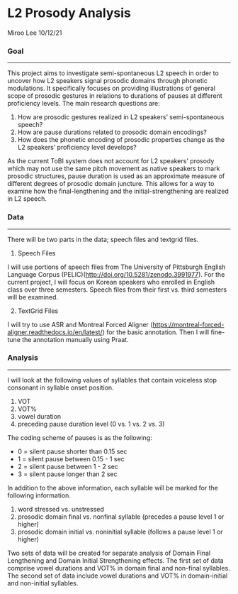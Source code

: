 L2 Prosody Analysis
================
Miroo Lee
10/12/21

### Goal
***
This project aims to investigate semi-spontaneous L2 speech in order to uncover how L2 speakers signal prosodic domains through phonetic modulations. It specifically focuses on providing illustrations of general scope of prosodic gestures in relations to durations of pauses at different proficiency levels. The main research questions are:  

1.	How are prosodic gestures realized in L2 speakers’ semi-spontaneous speech?   
2.	How are pause durations related to prosodic domain encodings?  
3.	How does the phonetic encoding of prosodic properties change as the L2 speakers’ proficiency level develops?  

As the current ToBI system does not account for L2 speakers' prosody which may not use the same pitch movement as native speakers to mark prosodic structures, pause duration is used as an approximate measure of different degrees of prosodic domain juncture. This allows for a way to examine how the final-lengthening and the initial-strengthening are realized in L2 speech.  


### Data
***
There will be two parts in the data; speech files and textgrid files.   

1. Speech Files  

I will use portions of speech files from The University of Pittsburgh English Language Corpus (PELIC)(<http://doi.org/10.5281/zenodo.3991977>). For the current project, I will focus on Korean speakers who enrolled in English class over three semesters. Speech files from their first vs. third semesters will be examined.

2. TextGrid Files  

I will try to use ASR and Montreal Forced Aligner (<https://montreal-forced-aligner.readthedocs.io/en/latest/>) for the basic annotation. Then I will fine-tune the annotation manually using Praat.

### Analysis
***
I will look at the following values of syllables that contain voiceless stop consonant in syllable onset position. 

1. VOT  
2. VOT%  
3. vowel duration  
4. preceding pause duration level (0 vs. 1 vs. 2 vs. 3) 

The coding scheme of pauses is as the following:  

 * 0 = silent pause shorter than 0.15 sec  
 * 1 = silent pause between 0.15 - 1 sec    
 * 2 = silent pause between 1 - 2 sec    
 * 3 = silent pause longer than 2 sec  

In addition to the above information, each syllable will be marked for the following information.  

1. word stressed vs. unstressed  
2. prosodic domain final vs. nonfinal syllable (precedes a pause level 1 or higher)  
3. prosodic domain initial vs. noninitial syllable (follows a pause level 1 or higher)  

Two sets of data will be created for separate analysis of Domain Final Lengthening and Domain Initial Strengthening effects. The first set of data comprise vowel durations and VOT% in domain final and non-final syllables. The second set of data include vowel durations and VOT% in domain-initial and non-initial syllables.  
